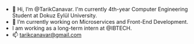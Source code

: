 - 👋 Hi, I’m @TarikCanavar. I'm currently 4th-year Computer Engineering Student at Dokuz Eylül University.
- 🌱 I’m currently working on Microservices and Front-End Development.
- I am working as a long-term intern at @IBTECH. 
- 📫  tarikcanavar@gmail.com

<!---
TarikCanavar/TarikCanavar is a ✨ special ✨ repository because its `README.md` (this file) appears on your GitHub profile.
You can click the Preview link to take a look at your changes.
--->

